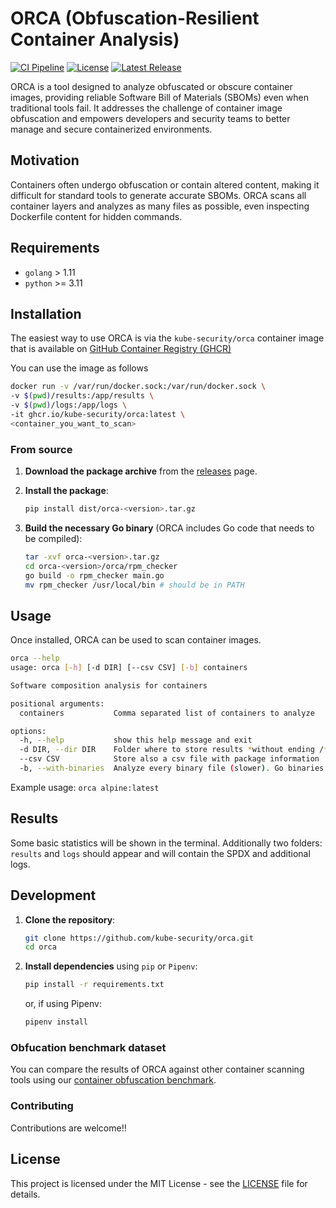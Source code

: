 # ORCA (Obfuscation-Resilient Container Analysis)

[![CI Pipeline](https://github.com/kube-security/orca/actions/workflows/publish.yml/badge.svg)](https://github.com/kube-security/orca/actions)
[![License](https://img.shields.io/github/license/kube-security/orca)](https://github.com/kube-security/orca/blob/main/LICENSE)
[![Latest Release](https://img.shields.io/github/v/release/kube-security/orca?sort=semver)](https://github.com/kube-security/orca/releases)

ORCA is a tool designed to analyze obfuscated or obscure container images, providing reliable Software Bill of Materials (SBOMs) even when traditional tools fail. It addresses the challenge of container image obfuscation and empowers developers and security teams to better manage and secure containerized environments.

## Motivation

Containers often undergo obfuscation or contain altered content, making it difficult for standard tools to generate accurate SBOMs. ORCA scans all container layers and analyzes as many files as possible, even inspecting Dockerfile content for hidden commands.


## Requirements

  - `golang` > 1.11
  - `python` >= 3.11
  


## Installation

The easiest way to use ORCA is via the `kube-security/orca` container image that is available on [GitHub Container Registry (GHCR)](https://github.com/kube-security/orca/pkgs/container/orca)

You can use the image as follows

```bash
docker run -v /var/run/docker.sock:/var/run/docker.sock \
-v $(pwd)/results:/app/results \
-v $(pwd)/logs:/app/logs \
-it ghcr.io/kube-security/orca:latest \
<container_you_want_to_scan>
```

### From source 

1. **Download the package archive** from the [releases](https://github.com/kube-security/orca/releases) page.

2. **Install the package**:
    ```bash
    pip install dist/orca-<version>.tar.gz
    ```

3. **Build the necessary Go binary** (ORCA includes Go code that needs to be compiled):
    ```bash
    tar -xvf orca-<version>.tar.gz
    cd orca-<version>/orca/rpm_checker
    go build -o rpm_checker main.go
    mv rpm_checker /usr/local/bin # should be in PATH
    ```

## Usage

Once installed, ORCA can be used to scan container images.

```bash
orca --help
usage: orca [-h] [-d DIR] [--csv CSV] [-b] containers

Software composition analysis for containers

positional arguments:
  containers           Comma separated list of containers to analyze

options:
  -h, --help           show this help message and exit
  -d DIR, --dir DIR    Folder where to store results *without ending /*
  --csv CSV            Store also a csv file with package information
  -b, --with-binaries  Analyze every binary file (slower). Go binaries are always analyzed
```

Example usage: `orca alpine:latest`


## Results

Some basic statistics will be shown in the terminal. Additionally two folders: `results` and `logs` should appear and will contain the SPDX and additional logs. 


## Development 

1. **Clone the repository**:
    ```bash
    git clone https://github.com/kube-security/orca.git
    cd orca
    ```

2. **Install dependencies** using `pip` or `Pipenv`:
    ```bash
    pip install -r requirements.txt
    ```
    or, if using Pipenv:
    ```bash
    pipenv install
    ```

### Obfucation benchmark dataset

You can compare the results of ORCA against other container scanning tools using our [container obfuscation benchmark](https://github.com/kube-security/container-obfuscation-benchmark).
### Contributing

Contributions are welcome!!


## License

This project is licensed under the MIT License - see the [LICENSE](LICENSE) file for details.
